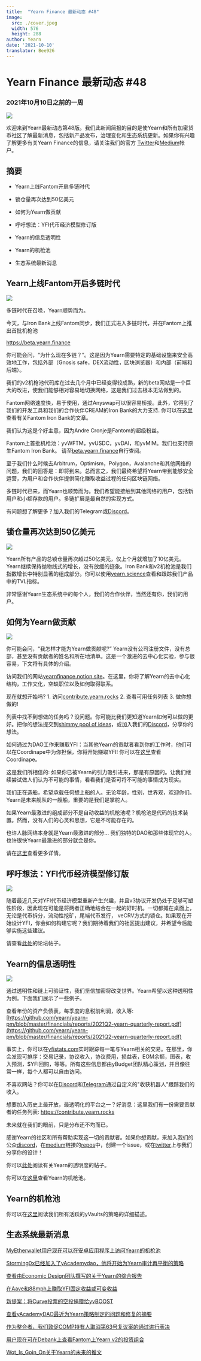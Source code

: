 ```yaml
---
title:  "Yearn Finance 最新动态 #48"
image:
  src: ./cover.jpeg
  width: 576
  height: 288
author: Yearn
date: '2021-10-10'
translator: Bee926
---
```

# Yearn Finance 最新动态 #48

### 2021年10月10日之前的一周

![](/_posts/_newsletters/Yearn-Finance-Newsletter-48/cover.jpeg?w=880&h=440)

欢迎来到Yearn最新动态第48版。我们此新闻简报的目的是使Yearn和所有加密货币社区了解最新消息，包括新产品发布，治理变化和生态系统更新。如果你有兴趣了解更多有关Yearn Finance的信息，请关注我们的官方 [Twitter](https://twitter.com/iearnfinance)和[Medium](https://medium.com/iearn)帐户。

## 摘要

-   Yearn上线Fantom开启多链时代
    
-   锁仓量再次达到50亿美元
    
-   如何为Yearn做贡献
    
-   呼吁想法：YFI代币经济模型修订版
    
-   Yearn的信息透明性
    
-   Yearn的机枪池
    
-   生态系统最新消息

## Yearn上线Fantom开启多链时代

![](/_posts/_newsletters/Yearn-Finance-Newsletter-48/image2.jpg?w=1280&h=1271)

多链时代在召唤，Yearn顺势而为。

今天，与Iron Bank上线Fantom同步，我们正式进入多链时代，并在Fantom上推出首批机枪池

https://beta.yearn.finance

你可能会问，“为什么现在多链？”。这是因为Yearn需要特定的基础设施来安全高效地工作，包括外部（Gnosis safe，DEX流动性，区块浏览器）和内部（前端和后端）。

我们的v2机枪池代码库在过去几个月中已经变得较成熟，新的beta网站是一个巨大的改进，使我们能够相对容易地切换网络，这是我们过去根本无法做到的。

Fantom网络速度快，易于使用，通过Anyswap可以很容易桥接。此外，它得到了我们的开发工具和我们的合作伙伴CREAM的Iron Bank的大力支持. 你可以在[这里](https://medium.com/cream-finance/c-r-e-a-m-dd4982004bb9)查看有关Fantom Iron Bank的文章。
  
我们认为这是个好主意，因为Andre Cronje是Fantom的超级粉丝。

Fantom上首批机枪池：yvWFTM，yvUSDC，yvDAI，和yvMIM。我们也支持原生Fantom Iron Bank。 请至[beta.yearn.finance](https://beta.yearn.finance)自行查阅。

至于我们什么时候去Arbitrum，Optimism，Polygon，Avalanche和其他网络的问题，我们的回答是：即将到来。总而言之，我们最终希望将Yearn带到能够安全运营，为用户和合作伙伴提供简化赚取收益过程的任何区块链网络。

多链时代已来，而Yearn也顺势而为。我们希望能接触到其他网络的用户，包括新用户和小额存款的用户。多链扩展是最自然的实现方式。

有问题想了解更多？加入我们的Telegram或[Discord](https://discord.com/invite/SNPvCpjRET)。

## 锁仓量再次达到50亿美元

 ![](/_posts/_newsletters/Yearn-Finance-Newsletter-48/image3.jpg?w=1456&h=1092)

Yearn所有产品的总锁仓量再次超过50亿美元，仅上个月就增加了10亿美元。Yearn继续保持抛物线式的增长，没有放缓的迹象。Iron Bank和v2机枪池是我们指数增长中特别显著的组成部分。你可以使用[yearn.science](https://yearn.science/)查看和跟踪我们产品中的TVL指标。

非常感谢Yearn生态系统中的每个人，我们的合作伙伴，当然还有你，我们的用户。

## 如何为Yearn做贡献

 ![](/_posts/_newsletters/Yearn-Finance-Newsletter-48/image4.jpg?w=973&h=651)

你可能会问，“我怎样才能为Yearn做贡献呢?” Yearn没有公司注册文件，没有总部，甚至没有贡献者的姓名和所在地清单。这是一个激进的去中心化实验，参与很容易，下文将有具体的介绍。

访问我们的网站[yearnfinance.notion.site](https://yearnfinance.notion.site)。在这里，你将了解Yearn的去中心化结构，工作文化，空缺职位以及如何取得联系。

现在就想开始吗? 1. 访问[contribute.yearn.rocks](https://contribute.yearn.rocks) 2. 查看可用任务列表 3. 做你想做的!

列表中找不到想做的任务吗？没问题。你可能比我们更知道Yearn如何可以做的更好。把你的想法提交到[shimmy pool of ideas](https://yearnfinance.notion.site/Pool-of-Ideas-d75383ade9154d8bb6163388c6c2b39b)，或加入我们的[Discord](https://discord.com/invite/6PNv2nF)，分享你的想法。

如何通过为DAO工作来赚取YFI：当其他Yearn的贡献者看到你的工作时，他们可以在Coordinape中为你担保，你将开始赚取YFI! 你可以在[这里](https://coordinape.com)查看Coordinape。

这是我们所相信的: 如果你已被Yearn的引力吸引进来，那是有原因的。让我们继续尝试做人们认为不可能的事情，看看我们是否可将不可能的事情成为现实。

我们正在造船，希望承载任何想上船的人。无论年龄，性别，世界观，欢迎你们。Yearn是未来舰队的一艘船，重要的是我们是掌舵人。

如果Yearn最激进的组成部分不是自动收益的机枪池呢？机枪池是代码的技术装置。然而，没有人们的心灵和思想，它是不可能存在的。

也许人脉网络本身就是Yearn最激进的部分... 我们独特的DAO和那些体现它的人。也许很快Yearn最激进的部分就会是你。

请在[这里](https://twitter.com/iearnfinance/status/1445799269189881864?s=20)查看更多详情。

## 呼吁想法：YFI代币经济模型修订版

![](/_posts/_newsletters/Yearn-Finance-Newsletter-48/image5.jpg?w=1456&h=997)

随着最近几天对YFI代币经济模型重新产生兴趣，并且v3协议开发仍处于足够可塑性阶段，因此现在可能是将两者正确地结合在一起的好时机。一切都摊在桌面上，无论是代币拆分，流动性挖矿，尾端代币发行， veCRV方式的锁仓。如果现在开始设计YFI，你会如何构建它呢？我们期待着我们的社区提出建议，并希望今后能够实施这些建议。

请查看[此处](https://gov.yearn.finance/t/call-for-ideas-yfi-tokenomics-revamp/11573/8)的论坛帖子。

## Yearn的信息透明性

![](/_posts/_newsletters/Yearn-Finance-Newsletter-48/image6.jpg?w=1260&h=820)

通过透明性和链上可验证性，我们坚信加密将改变世界。Yearn希望以这种透明性为例。下面我们展示了一些例子。

查看年份的资产负债表，每季度的息税前利润，收入等: [https://github.com/yearn/yearn-pm/blob/master/financials/reports/2021Q2-yearn-quarterly-report.pdf](https://github.com/yearn/yearn-pm/blob/master/financials/reports/2021Q2-yearn-quarterly-report.pdf)

事实上，你可以在[yfistats.com](https://www.yfistats.com/)实时跟踪每一笔与Yearn相关的交易。在那里，你会发现可排序：交易记录，协议收入，协议费用，损益表，EOM余额，图表，收入预测，$YFI回购，等等。所有这些信息都由yBudget团队精心策划，并且像往常一样，每个人都可以自由访问。

不喜欢网站？你可以在[Discord](https://discord.com/invite/6PNv2nF)和[Telegram](https://t.me/yfi_harvest_tracker)通过自定义的"收获机器人"跟踪我们的收入。

想要加入历史上最开放，最透明化的平台之一？好消息：这里我们有一份需要贡献者的任务列表: https://contribute.yearn.rocks

未来就在我们的眼前，只是分布还不均而已。

感谢Yearn的社区和所有帮助实现这一切的贡献者。如果你想贡献，来加入我们的公众[discord](https://discord.gg/8rF374XkXy)，在[medium](https://medium.com/iearn/yearn-ui-v3-0-a194355bdb1f)链接的[repos](https://github.com/yearn)中，创建一个issue，或在[twitter](https://twitter.com/iearnfinance)上与我们分享你的设计！

你可以[此处](https://twitter.com/iearnfinance/status/1445143482830446600?s=20)阅读有关Yearn的透明度的帖子。

你可以在[这里](http://yearn.finance/vaults)查看Yearn的机枪池。

## Yearn的机枪池

你可以在[这里](https://medium.com/yearn-state-of-the-vaults/the-vaults-at-yearn-9237905ffed3)阅读我们所有活跃的yVaults的策略的详细描述。

## 生态系统最新消息

[MyEtherwallet用户现在可以在安卓应用程序上访问Yearn的机枪池](https://twitter.com/myetherwallet/status/1443283619867414537)

[Storming0x已经加入了yAcademydao，他将开始为Yearn审计再平衡的策略](https://twitter.com/yAcademyDAO/status/1443138482604371974)

[查看由Economic Design团队撰写的关于Yearn的综合报告](https://econteric.com/fundamentals/yearn-finance/)

[在Aave和88mph上赚取YFI固定收益或可变收益](https://twitter.com/88mphapp/status/1445880439420325889)

[新提案：将Curve投票的空投捐赠给yvBOOST](https://gov.yearn.finance/t/donate-curve-voter-airdrops-to-yvboost/11587)

[查看yAcademyDAO最近为Yearn策略制定的问题和修复的摘要](https://twitter.com/yAcademyDAO/status/1445414387573997569)

[作为整合者，我们敦促COMP持有人取消第63号复议案的通过进行表决](https://twitter.com/bantg/status/1445312250827390979?s=20)

[用户现在可在Debank上查看Fantom上Yearn v2的投资组合](https://twitter.com/DeBankDeFi/status/1446624448744886273)

[Wot_Is_Goin_On关于Yearn的未来的推文](https://twitter.com/Wot_Is_Goin_On/status/1446540007292952579)